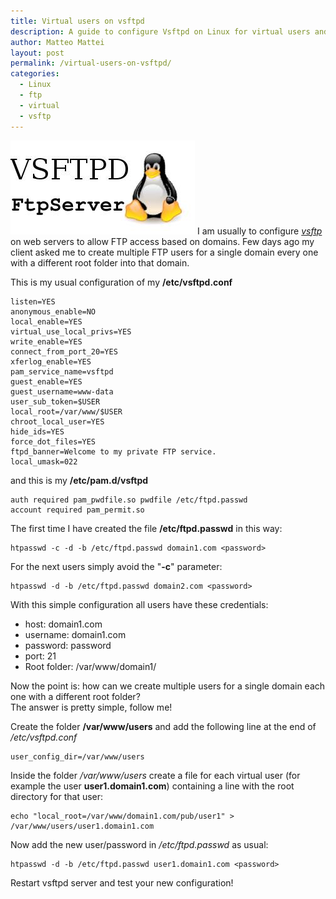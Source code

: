 ```yaml
---
title: Virtual users on vsftpd
description: A guide to configure Vsftpd on Linux for virtual users and separated chroot directories
author: Matteo Mattei
layout: post
permalink: /virtual-users-on-vsftpd/
categories:
  - Linux
  - ftp
  - virtual
  - vsftp
---
```

![VSFTPD logo](/public/posts_images/vsftpd_logo.jpg)
I am usually to configure [*vsftp*](http://vsftpd.beasts.org) on web servers to allow FTP access based on domains. Few days ago my client asked me to create multiple FTP users for a single domain every one with a different root folder into that domain.

This is my usual configuration of my **/etc/vsftpd.conf**

```
listen=YES
anonymous_enable=NO
local_enable=YES
virtual_use_local_privs=YES
write_enable=YES
connect_from_port_20=YES
xferlog_enable=YES
pam_service_name=vsftpd
guest_enable=YES
guest_username=www-data
user_sub_token=$USER
local_root=/var/www/$USER
chroot_local_user=YES
hide_ids=YES
force_dot_files=YES
ftpd_banner=Welcome to my private FTP service.
local_umask=022
```

and this is my **/etc/pam.d/vsftpd**

```
auth required pam_pwdfile.so pwdfile /etc/ftpd.passwd
account required pam_permit.so
```

The first time I have created the file **/etc/ftpd.passwd** in this way:

```
htpasswd -c -d -b /etc/ftpd.passwd domain1.com <password>
```

For the next users simply avoid the "**-c**" parameter:

```
htpasswd -d -b /etc/ftpd.passwd domain2.com <password>
```

With this simple configuration all users have these credentials:

 - host: domain1.com
 - username: domain1.com
 - password: password
 - port: 21
 - Root folder: /var/www/domain1/

Now the point is: how can we create multiple users for a single domain each one with a different root folder?  
The answer is pretty simple, follow me!

Create the folder **/var/www/users** and add the following line at the end of */etc/vsftpd.conf*

```
user_config_dir=/var/www/users
```

Inside the folder */var/www/users* create a file for each virtual user (for example the user **user1.domain1.com**) containing a line with the root directory for that user:

```
echo "local_root=/var/www/domain1.com/pub/user1" > /var/www/users/user1.domain1.com
```

Now add the new user/password in */etc/ftpd.passwd* as usual:

```
htpasswd -d -b /etc/ftpd.passwd user1.domain1.com <password>
```

Restart vsftpd server and test your new configuration!
